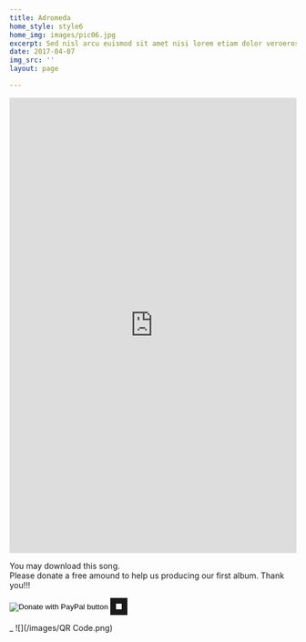 ```yaml
---
title: Adromeda
home_style: style6
home_img: images/pic06.jpg
excerpt: Sed nisl arcu euismod sit amet nisi lorem etiam dolor veroeros et feugiat.
date: 2017-04-07
img_src: ''
layout: page

---
```

<iframe width="100%" height="800" scrolling="no" frameborder="no" allow="autoplay" src="https://w.soundcloud.com/player/?url=https%3A//api.soundcloud.com/tracks/285088306&color=%23ff5500&auto_play=false&hide_related=false&show_comments=true&show_user=true&show_reposts=false&show_teaser=true&visual=true"></iframe>  
  
You may download this song.  
Please donate a free amound to help us producing our first album. Thank you!!!

<form action="https://www.paypal.com/cgi-bin/webscr" method="post" target="_top">
<input type="hidden" name="cmd" value="_s-xclic_" /> <input type="hidden" name="hosted_button_i" value="ZRW3JH9DA9PQ2" /> <input type="image" src="https://www.paypalobjects.com/en_US/SE/i/btn/btn_donateCC_LG.gif" border="0" name="submit" title="PayPal - The safer, easier way to pay online!" alt="Donate with PayPal button" /> <img alt="" border="10" src="https://www.paypal.com/en_SE/i/scr/pixel.gif" width="10" height="10" /> </form>_ ![](/images/QR Code.png)